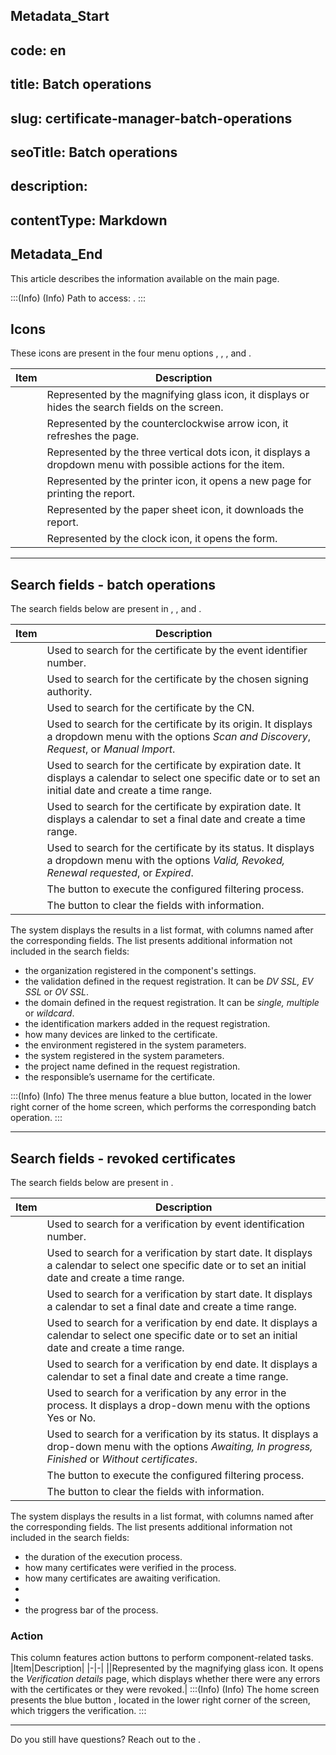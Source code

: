 ## Metadata_Start 
## code: en
## title: Batch operations 
## slug: certificate-manager-batch-operations 
## seoTitle: Batch operations 
## description:  
## contentType: Markdown 
## Metadata_End
This article describes the information available on the  main page.

:::(Info) (Info)
Path to access: .
:::

## Icons
These icons are present in the four menu options , , , and .

| Item | Description |
| --- | --- |
|  |Represented by the magnifying glass icon, it displays or hides the search fields on the screen.|
|  |Represented by the counterclockwise arrow icon, it refreshes the page.|
|  |Represented by the three vertical dots icon, it displays a dropdown menu with possible actions for the item.|
|  |Represented by the printer icon, it opens a new page for printing the report.|
|  |Represented by the paper sheet icon, it downloads the report.|
|  |Represented by the clock icon, it opens the  form.|
***
## Search fields - batch operations
The search fields below are present in , , and .

|Item|Description|
|-|-|
||Used to search for the certificate by the event identifier number.|
||Used to search for the certificate by the chosen signing authority.|
||Used to search for the certificate by the CN.|
||Used to search for the certificate by its origin. It displays a dropdown menu with the options *Scan and Discovery*, *Request*, or *Manual Import*.|
||Used to search for the certificate by expiration date. It displays a calendar to select one specific date or to set an initial date and create a time range.
||Used to search for the certificate by expiration date. It displays a calendar to set a final date and create a time range.
||Used to search for the certificate by its status. It displays a dropdown menu with the options *Valid, Revoked, Renewal requested*, or *Expired*.|
|  |The button to execute the configured filtering process.|
|  |The button to clear the fields with information.|

The system displays the results in a list format, with columns named after the corresponding fields.  The list presents additional information not included in the search fields:

*  the organization registered in the component's settings.
*  the validation defined in the request registration. It can be *DV SSL, EV SSL* or *OV SSL*.
*  the domain defined in the request registration. It can be *single, multiple* or *wildcard*.
*  the identification markers added in the request registration.
*  how many devices are linked to the certificate.
*  the environment registered in the system parameters.
*  the system registered in the system parameters.
*  the project name defined in the request registration.
*  the responsible’s username for the certificate.

:::(Info) (Info)
The three menus feature a blue button, located in the lower right corner of the home screen, which performs the corresponding batch operation.
:::
***
## Search fields - revoked certificates
The search fields below are present in .

|Item|Description|
|-|-|
||Used to search for a verification by event identification number.|
||Used to search for a verification by start date. It displays a calendar to select one specific date or to set an initial date and create a time range.
||Used to search for a verification by start date. It displays a calendar to set a final date and create a time range.
||Used to search for a verification by end date. It displays a calendar to select one specific date or to set an initial date and create a time range.
||Used to search for a verification by end date. It displays a calendar to set a final date and create a time range.
||Used to search for a verification by any error in the process.  It displays a drop-down menu with the options Yes or No.
||Used to search for a verification by its status.  It displays a drop-down menu with the options *Awaiting, In progress, Finished* or *Without certificates*. 
|  |The button to execute the configured filtering process.|
|  |The button to clear the fields with information.|

The system displays the results in a list format, with columns named after the corresponding fields.  The list presents additional information not included in the search fields:

*  the duration of the execution process.
*  how many certificates were verified in the process.
*  how many certificates are awaiting verification.
* 
* 
*  the progress bar of the process.

### Action

This column features action buttons to perform component-related tasks.
|Item|Description|
|-|-|
||Represented by the magnifying glass icon. It opens the *Verification details* page, which displays whether there were any errors with the certificates or they were revoked.|
:::(Info) (Info)
The home screen presents the blue button , located in the lower right corner of the screen, which triggers the verification.
:::
***
Do you still have questions? Reach out to the .
